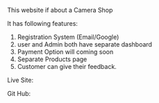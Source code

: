 This website if about a Camera Shop

It has following features:

1. Registration System (Email/Google)
2. user and Admin both have separate dashboard
3. Payment Option will coming soon
4. Separate Products page
5. Customer can give their feedback. 

Live Site: 

Git Hub: 